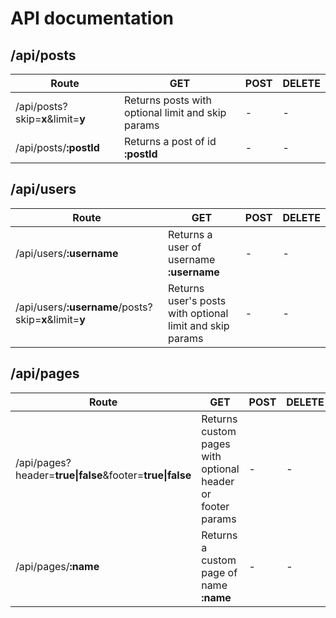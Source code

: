 # API documentation

## /api/posts
| **Route** | **GET** | **POST** | **DELETE** |
|-----------------|----------------------------------------------------|------|--------|
| /api/posts?skip=**x**&limit=**y** | Returns posts with optional limit and skip params | - | - |
| /api/posts/**:postId** | Returns a post of id **:postId** | - | - |

## /api/users
| **Route** | **GET** | **POST** | **DELETE** |
|-----------------|----------------------------------------------------|------|--------|
| /api/users/**:username** | Returns a user of username **:username** | - | - |
| /api/users/**:username**/posts?skip=**x**&limit=**y** | Returns user's posts with optional limit and skip params | - | - |

## /api/pages
| **Route** | **GET** | **POST** | **DELETE** |
|-----------------|----------------------------------------------------|------|--------|
| /api/pages?header=**true\|false**&footer=**true\|false** | Returns custom pages with optional header or footer params | - | - |
| /api/pages/**:name** | Returns a custom page of name **:name** | - | - |
